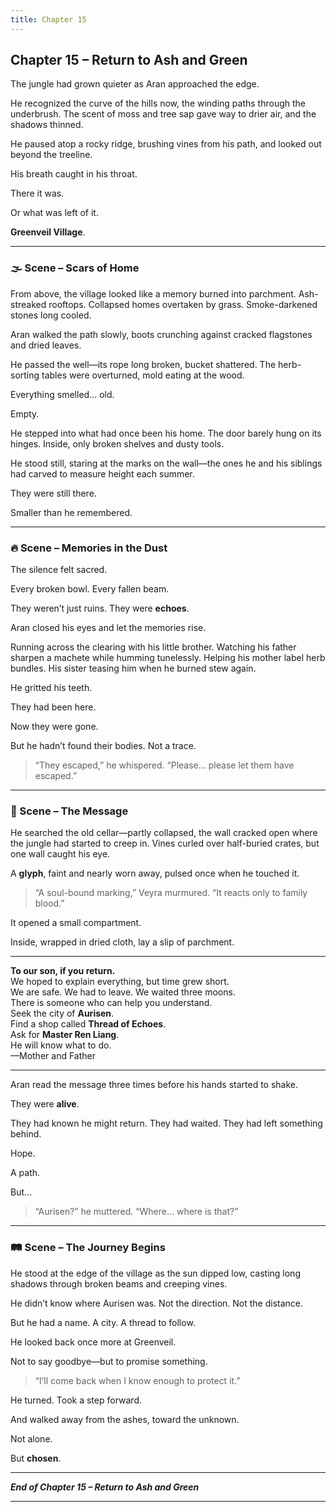 ```yaml
---
title: Chapter 15
---
```



## **Chapter 15 – Return to Ash and Green**

The jungle had grown quieter as Aran approached the edge.

He recognized the curve of the hills now, the winding paths through the underbrush. The scent of moss and tree sap gave way to drier air, and the shadows thinned.

He paused atop a rocky ridge, brushing vines from his path, and looked out beyond the treeline.

His breath caught in his throat.

There it was.

Or what was left of it.

**Greenveil Village**.

---

### 🌫️ Scene – Scars of Home

From above, the village looked like a memory burned into parchment. Ash-streaked rooftops. Collapsed homes overtaken by grass. Smoke-darkened stones long cooled.

Aran walked the path slowly, boots crunching against cracked flagstones and dried leaves.

He passed the well—its rope long broken, bucket shattered. The herb-sorting tables were overturned, mold eating at the wood.

Everything smelled… old.

Empty.

He stepped into what had once been his home. The door barely hung on its hinges. Inside, only broken shelves and dusty tools.

He stood still, staring at the marks on the wall—the ones he and his siblings had carved to measure height each summer.

They were still there.

Smaller than he remembered.

---

### 🔥 Scene – Memories in the Dust

The silence felt sacred.

Every broken bowl. Every fallen beam.

They weren’t just ruins. They were **echoes**.

Aran closed his eyes and let the memories rise.

Running across the clearing with his little brother. Watching his father sharpen a machete while humming tunelessly. Helping his mother label herb bundles. His sister teasing him when he burned stew again.

He gritted his teeth.

They had been here.

Now they were gone.

But he hadn’t found their bodies. Not a trace.

> “They escaped,” he whispered. “Please… please let them have escaped.”

---

### 📜 Scene – The Message

He searched the old cellar—partly collapsed, the wall cracked open where the jungle had started to creep in. Vines curled over half-buried crates, but one wall caught his eye.

A **glyph**, faint and nearly worn away, pulsed once when he touched it.

> “A soul-bound marking,” Veyra murmured. “It reacts only to family blood.”

It opened a small compartment.

Inside, wrapped in dried cloth, lay a slip of parchment.

---

**To our son, if you return.**  
We hoped to explain everything, but time grew short.  
We are safe. We had to leave. We waited three moons.  
There is someone who can help you understand.  
Seek the city of **Aurisen**.  
Find a shop called **Thread of Echoes**.  
Ask for **Master Ren Liang**.  
He will know what to do.  
—Mother and Father

---

Aran read the message three times before his hands started to shake.

They were **alive**.

They had known he might return. They had waited. They had left something behind.

Hope.

A path.

But…

> “Aurisen?” he muttered. “Where… where is that?”

---

### 🛤️ Scene – The Journey Begins

He stood at the edge of the village as the sun dipped low, casting long shadows through broken beams and creeping vines.

He didn’t know where Aurisen was. Not the direction. Not the distance.

But he had a name. A city. A thread to follow.

He looked back once more at Greenveil.

Not to say goodbye—but to promise something.

> “I’ll come back when I know enough to protect it.”

He turned. Took a step forward.

And walked away from the ashes, toward the unknown.

Not alone.

But **chosen**.

---

***End of Chapter 15 – Return to Ash and Green***

---
